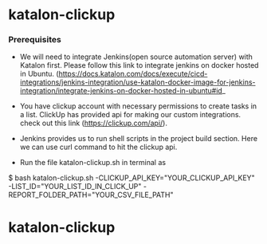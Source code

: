 # katalon-clickup

### Prerequisites

- We will need to integrate Jenkins(open source automation server) with Katalon first. Please follow this link to integrate jenkins on docker hosted in Ubuntu. 
(https://docs.katalon.com/docs/execute/cicd-integrations/jenkins-integration/use-katalon-docker-image-for-jenkins-integration/integrate-jenkins-on-docker-hosted-in-ubuntu#id_

- You have clickup account with necessary permissions to create tasks in a list.
ClickUp has provided api for making our custom integrations. check out this link (https://clickup.com/api/).

- Jenkins provides us to run shell scripts in the project build section. Here we can use curl command to hit the clickup api.

- Run the file katalon-clickup.sh in terminal as 

$ bash katalon-clickup.sh -CLICKUP_API_KEY="YOUR_CLICKUP_API_KEY" -LIST_ID="YOUR_LIST_ID_IN_CLICK_UP" -REPORT_FOLDER_PATH="YOUR_CSV_FILE_PATH"
# katalon-clickup
